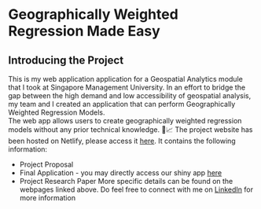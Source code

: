 # Geographically Weighted Regression Made Easy
## Introducing the Project
This is my web application application for a Geospatial Analytics module that I took at Singapore Management University.
In an effort to bridge the gap between the high demand and low accessibility of geospatial analysis, my team and I created an application that can perform Geographically Weighted Regression Models.<br>
The web app allows users to create geographically weighted regression models without any prior technical knowledge. 🚀📈
The project website has been hosted on Netlify, please access it [here](https://is415-team15-proj.netlify.app/). It contains the following information:
* Project Proposal
* Final Application - you may directly access our shiny app [here](https://guga-nesh.shinyapps.io/regress_rangers_app/)
* Project Research Paper
More specific details can be found on the webpages linked above. Do feel free to connect with me on [LinkedIn](https://www.linkedin.com/in/s-guganesh/) for more information
